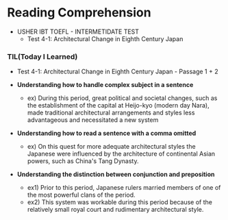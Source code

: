 # Reading Comprehension

- USHER IBT TOEFL - INTERMETIDATE TEST
    - Test 4-1: Architectural Change in Eighth Century Japan

### TIL(Today I Learned)
- Test 4-1: Architectural Change in Eighth Century Japan - Passage 1 + 2

- <b>Understanding how to handle complex subject in a sentence</b>
  - ex) During this period, great political and societal changes, such as the establishment of the capital at Heijo-kyo (modern day Nara), made traditional architectural arrangements and styles less advantageous and necessitated a new system

- <b>Understanding how to read a sentence with a comma omitted</b>
  - ex) On this quest for more adequate architectural styles the Japanese were influenced by the architecture of continental Asian powers, such as China's Tang Dynasty.

- <b>Understanding the distinction between conjunction and preposition</b>
  - ex1) Prior to this period, Japanese rulers married members of one of the most powerful clans of the period.
  - ex2) This system was workable during this period because of the relatively small royal court and rudimentary architectural style.